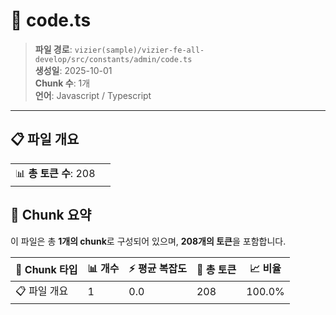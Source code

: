 # 📄 code.ts

> **파일 경로**: `vizier(sample)/vizier-fe-all-develop/src/constants/admin/code.ts`  
> **생성일**: 2025-10-01  
> **Chunk 수**: 1개  
> **언어**: Javascript / Typescript
---


## 📋 파일 개요

| | |
|--|--|
| 📊 **총 토큰 수**: 208 |  |






## 🧩 Chunk 요약

이 파일은 총 **1개의 chunk**로 구성되어 있으며, **208개의 토큰**을 포함합니다.

| 🧩 Chunk 타입 | 📊 개수 | ⚡ 평균 복잡도 | 📝 총 토큰 | 📈 비율 |
|---------------|--------|-------------|----------|--------|
| 📋 파일 개요 | 1 | 0.0 | 208 | 100.0% |

